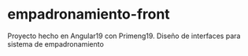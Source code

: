 # empadronamiento-front
Proyecto hecho en Angular19 con Primeng19. Diseño de interfaces para sistema de empadronamiento
